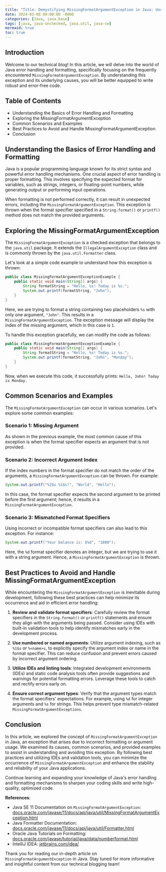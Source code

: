 ```yaml
---
title: "Title: Demystifying MissingFormatArgumentException in Java: Understanding Error Handling and Formatting in Java"
date: 2024-03-08 09:00:00 -0000
categories: [Java, java.base]
tags: [java, java-unchecked, java.util, java-se]
mermaid: true
toc: true
---
```



## Introduction
Welcome to our technical blog! In this article, we will delve into the world of Java error handling and formatting, specifically focusing on the frequently encountered `MissingFormatArgumentException`. By understanding this exception and its underlying causes, you will be better equipped to write robust and error-free code.

## Table of Contents
- Understanding the Basics of Error Handling and Formatting
- Exploring the MissingFormatArgumentException
- Common Scenarios and Examples
- Best Practices to Avoid and Handle MissingFormatArgumentException
- Conclusion

## Understanding the Basics of Error Handling and Formatting
Java is a popular programming language known for its strict syntax and powerful error handling mechanisms. One crucial aspect of error handling is proper formatting. This involves specifying the expected format for variables, such as strings, integers, or floating-point numbers, while generating output or performing input operations.

When formatting is not performed correctly, it can result in unexpected errors, including the `MissingFormatArgumentException`. This exception is thrown when the format specifier specified in a `String.format()` or `printf()` method does not match the provided arguments.

## Exploring the MissingFormatArgumentException
The `MissingFormatArgumentException` is a checked exception that belongs to the `java.util` package. It extends the `IllegalArgumentException` class and is commonly thrown by the `java.util.Formatter` class.

Let's look at a simple code example to understand how this exception is thrown:

```java
public class MissingFormatArgumentExceptionExample {
    public static void main(String[] args) {
        String formatString = "Hello, %s! Today is %s.";
        System.out.printf(formatString, "John");
    }
}
```
Here, we are trying to format a string containing two placeholders `%s` with only one argument, `"John"`. This results in a `MissingFormatArgumentException`. The exception message will display the index of the missing argument, which in this case is `1`.

To handle this exception gracefully, we can modify the code as follows:

```java
public class MissingFormatArgumentExceptionExample {
    public static void main(String[] args) {
        String formatString = "Hello, %s! Today is %s.";
        System.out.printf(formatString, "John", "Monday");
    }
}
```
Now, when we execute this code, it successfully prints: `Hello, John! Today is Monday.`

## Common Scenarios and Examples
The `MissingFormatArgumentException` can occur in various scenarios. Let's explore some common examples:

### Scenario 1: Missing Argument
As shown in the previous example, the most common cause of this exception is when the format specifier expects an argument that is not provided.

### Scenario 2: Incorrect Argument Index
If the index numbers in the format specifier do not match the order of the arguments, a `MissingFormatArgumentException` can be thrown. For example:

```java
System.out.printf("%2$s %1$s!", "World", "Hello");
```
In this case, the format specifier expects the second argument to be printed before the first argument; hence, it results in a `MissingFormatArgumentException`.

### Scenario 3: Mismatched Format Specifiers
Using incorrect or incompatible format specifiers can also lead to this exception. For instance:

```java
System.out.printf("Your balance is: $%d", "1000");
```
Here, the `%d` format specifier denotes an integer, but we are trying to use it with a string argument. Hence, a `MissingFormatArgumentException` is thrown.

## Best Practices to Avoid and Handle MissingFormatArgumentException
While encountering the `MissingFormatArgumentException` is inevitable during development, following these best practices can help minimize its occurrence and aid in efficient error handling:

1. **Review and validate format specifiers**: Carefully review the format specifiers in the `String.format()` or `printf()` statements and ensure they align with the arguments being passed. Consider using IDEs with built-in validation tools to help identify mismatches early in the development process.

2. **Use numbered or named arguments**: Utilize argument indexing, such as `%1$s` or `%<name>s`, to explicitly specify the argument index or name in the format specifier. This can reduce confusion and prevent errors caused by incorrect argument ordering.

3. **Utilize IDEs and linting tools**: Integrated development environments (IDEs) and static code analysis tools often provide suggestions and warnings for potential formatting errors. Leverage these tools to catch and rectify errors early on.

4. **Ensure correct argument types**: Verify that the argument types match the format specifiers' expectations. For example, using `%d` for integer arguments and `%s` for strings. This helps prevent type mismatch-related `MissingFormatArgumentExceptions`.

## Conclusion
In this article, we explored the concept of `MissingFormatArgumentException` in Java, an exception that arises due to incorrect formatting or argument usage. We examined its causes, common scenarios, and provided examples to assist in understanding and avoiding this exception. By following best practices and utilizing IDEs and validation tools, you can minimize the occurrence of `MissingFormatArgumentException` and enhance the stability and reliability of your Java applications.

Continue learning and expanding your knowledge of Java's error handling and formatting mechanisms to sharpen your coding skills and write high-quality, optimized code.

**References**:
- Java SE 11 Documentation on `MissingFormatArgumentException`: [docs.oracle.com/javase/11/docs/api/java/util/MissingFormatArgumentException.html](https://docs.oracle.com/javase/11/docs/api/java/util/MissingFormatArgumentException.html)
- Java Formatter Documentation: [docs.oracle.com/javase/11/docs/api/java/util/Formatter.html](https://docs.oracle.com/javase/11/docs/api/java/util/Formatter.html)
- Oracle Java Tutorials on Formatting: [docs.oracle.com/javase/tutorial/java/data/numberformat.html](https://docs.oracle.com/javase/tutorial/java/data/numberformat.html)
- IntelliJ IDEA: [jetbrains.com/idea/](https://www.jetbrains.com/idea/)

Thank you for reading our in-depth article on `MissingFormatArgumentException` in Java. Stay tuned for more informative and insightful content from our technical blogging team!